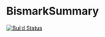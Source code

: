# BismarkSummary

[![Build Status](https://travis-ci.org/njgit/BismarkSummary.jl.svg?branch=master)](https://travis-ci.org/njgit/BismarkSummary.jl)
